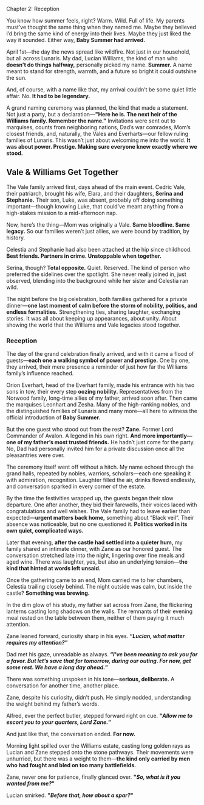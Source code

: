 Chapter 2: Reception

You know how summer feels, right? Warm. Wild. Full of life. My parents must’ve thought the same thing when they named me. Maybe they believed I’d bring the same kind of energy into their lives. Maybe they just liked the way it sounded. Either way, **Baby Summer had arrived.**

April 1st—the day the news spread like wildfire. Not just in our household, but all across Lunaris. My dad, Lucian Williams, the kind of man who **doesn’t do things halfway,** personally picked my name. **Summer.** A name meant to stand for strength, warmth, and a future so bright it could outshine the sun.

And, of course, with a name like that, my arrival couldn’t be some quiet little affair. No. **It had to be legendary.**

A grand naming ceremony was planned, the kind that made a statement. Not just a party, but a declaration—**"Here he is. The next heir of the Williams family. Remember the name."** Invitations were sent out to marquises, counts from neighboring nations, Dad’s war comrades, Mom’s closest friends, and, naturally, the Vales and Everharts—our fellow ruling families of Lunaris. This wasn’t just about welcoming me into the world. **It was about power. Prestige. Making sure everyone knew exactly where we stood.**

## Vale & Williams Get Together

The Vale family arrived first, days ahead of the main event. Cedric Vale, their patriarch, brought his wife, Elara, and their daughters, **Serina and Stephanie.** Their son, Luke, was absent, probably off doing something important—though knowing Luke, that could’ve meant anything from a high-stakes mission to a mid-afternoon nap.

Now, here’s the thing—Mom was originally a Vale. **Same bloodline. Same legacy.** So our families weren’t just allies, we were bound by tradition, by history. 

Celestia and Stephanie had also been attached at the hip since childhood. **Best friends. Partners in crime. Unstoppable when together.**

Serina, though? **Total opposite.** Quiet. Reserved. The kind of person who preferred the sidelines over the spotlight. She never really joined in, just observed, blending into the background while her sister and Celestia ran wild.

The night before the big celebration, both families gathered for a private dinner—**one last moment of calm before the storm of nobility, politics, and endless formalities.** Strengthening ties, sharing laughter, exchanging stories. It was all about keeping up appearances, about unity. About showing the world that the Williams and Vale legacies stood together.

### **Reception**

The day of the grand celebration finally arrived, and with it came a flood of guests—**each one a walking symbol of power and prestige.** One by one, they arrived, their mere presence a reminder of just how far the Williams family’s influence reached.

Orion Everhart, head of the Everhart family, made his entrance with his two sons in tow, their every step **oozing nobility.** Representatives from the Norwood family, long-time allies of my father, arrived soon after. Then came the marquises Leonhart and Zesha. Many of the high-ranking nobles, and the distinguished families of Lunaris and many more—all here to witness the official introduction of **Baby Summer.**

But the one guest who stood out from the rest? **Zane.** Former Lord Commander of Avalon. A legend in his own right. **And more importantly—one of my father’s most trusted friends.** He hadn’t just come for the party. No, Dad had personally invited him for a private discussion once all the pleasantries were over.

The ceremony itself went off without a hitch. My name echoed through the grand halls, repeated by nobles, warriors, scholars—each one speaking it with admiration, recognition. Laughter filled the air, drinks flowed endlessly, and conversation sparked in every corner of the estate.

By the time the festivities wrapped up, the guests began their slow departure. One after another, they bid their farewells, their voices laced with congratulations and well wishes. The Vale family had to leave earlier than expected—**urgent matters back home,** something about “Black veil”. Their absence was noticeable, but no one questioned it. **Politics worked in its own quiet, complicated ways.**

Later that evening, **after the castle had settled into a quieter hum,** my family shared an intimate dinner, with Zane as our honored guest. The conversation stretched late into the night, lingering over fine meals and aged wine. There was laughter, yes, but also an underlying tension—**the kind that hinted at words left unsaid.**

Once the gathering came to an end, Mom carried me to her chambers, Celestia trailing closely behind. The night outside was calm, but inside the castle? **Something was brewing.**

In the dim glow of his study, my father sat across from Zane, the flickering lanterns casting long shadows on the walls. The remnants of their evening meal rested on the table between them, neither of them paying it much attention.

Zane leaned forward, curiosity sharp in his eyes. **“*Lucian, what matter requires my attention?*”**

Dad met his gaze, unreadable as always. **“*I've been meaning to ask you for a favor. But let’s save that for tomorrow, during our outing. For now, get some rest. We have a long day ahead.*”**

There was something unspoken in his tone—**serious, deliberate.** A conversation for another time, another place.

Zane, despite his curiosity, didn’t push. He simply nodded, understanding the weight behind my father’s words.

Alfred, ever the perfect butler, stepped forward right on cue. **“*Allow me to escort you to your quarters, Lord Zane.*”**

And just like that, the conversation ended. **For now.**

Morning light spilled over the Williams estate, casting long golden rays as Lucian and Zane stepped onto the stone pathways. Their movements were unhurried, but there was a weight to them—**the kind only carried by men who had fought and bled on too many battlefields.**

Zane, never one for patience, finally glanced over. **"***So, what is it you wanted from me?***"**

Lucian smirked. **"***Before that, how about a spar?***"**
